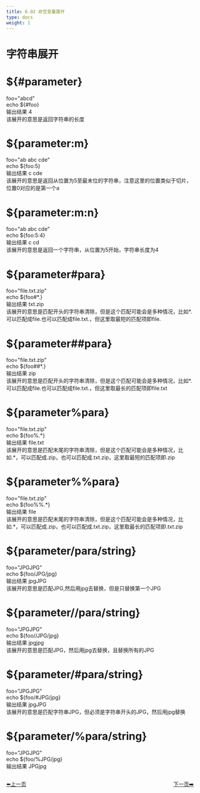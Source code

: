 ```yaml
---
title: 6.02 非空变量展开       
type: docs
weight: 1
---    
```


# 字符串展开   

# **${#parameter}**   
foo="abcd"   
echo ${#foo}   
输出结果 4   
该展开的意思是返回字符串的长度   

# **${parameter:m}**    
foo="ab abc cde"   
echo ${foo:5}    
输出结果 c cde    
该展开的意思是返回从位置为5至最末位的字符串，注意这里的位置类似于切片，位置0对应的是第一个a   

# **${parameter\:m\:n}**    
foo="ab abc cde"   
echo ${foo:5:4}   
输出结果  c cd  
该展开的意思是返回一个字符串，从位置为5开始，字符串长度为4   

# **${parameter#para}**   
foo="file.txt.zip"      
echo ${foo#\*.}   
输出结果 txt.zip    
该展开的意思是匹配开头的字符串清除，但是这个匹配可能会是多种情况，比如*.可以匹配成file.也可以匹配成file.txt.，但这里取最短的匹配项即file.   

# **${parameter##para}**   
foo="file.txt.zip"   
echo ${foo##\*.}   
输出结果 zip   
该展开的意思是匹配开头的字符串清除，但是这个匹配可能会是多种情况，比如*.可以匹配成file.也可以匹配成file.txt.，但这里取最长的匹配项即file.txt   

# **${parameter%para}**   
foo="file.txt.zip"   
echo ${foo%.\*}   
输出结果 file.txt   
该展开的意思是匹配末尾的字符串清除，但是这个匹配可能会是多种情况，比如.*，可以匹配成.zip，也可以匹配成.txt.zip，这里取最短的匹配项即.zip      

# **${parameter%%para}**   
foo="file.txt.zip"   
echo ${foo%%.\*}   
输出结果 file   
该展开的意思是匹配末尾的字符串清除，但是这个匹配可能会是多种情况，比如.*，可以匹配成.zip，也可以匹配成.txt.zip，这里取最长的匹配项即.txt.zip         

# **${parameter/para/string}**   
foo="JPGJPG"   
echo ${foo/JPG/jpg}   
输出结果 jpgJPG    
该展开的意思是匹配JPG,然后用jpg去替换，但是只替换第一个JPG    

# **${parameter//para/string}**   
foo="JPGJPG"   
echo ${foo//JPG/jpg}   
输出结果 jpgjpg   
该展开的意思是匹配JPG，然后用jpg去替换，且替换所有的JPG   

# **${parameter/#para/string}**   
foo="JPGJPG"   
echo ${foo/#JPG/jpg}   
输出结果 jpgJPG   
该展开的意思是匹配字符串JPG，但必须是字符串开头的JPG，然后用jpg替换    

# **${parameter/%para/string}**   
foo="JPGJPG"  
echo ${foo/%JPG/jpg}    
输出结果  JPGjpg   


<div style="display: flex;justify-content: space-between;align-items: center;">
<p><a href="https://books.linuxwt.com/linuxwtbash/ChapterSix/Nullargs/">⬅️上一页</a></p>
<p><a href="https://books.linuxwt.com/linuxwtbash/ChapterSix/Jisuan">下一页➡️</a></p>
</div>
